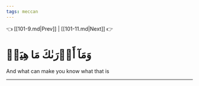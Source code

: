 ```yaml
---
tags: meccan
---
```


👈 [[101-9.md|Prev]] | [[101-11.md|Next]] 👉

# وَمَآ أَدۡرَىٰكَ مَا هِيَهۡ

And what can make you know what that is

---

